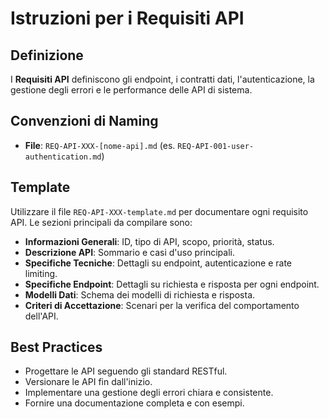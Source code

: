 # Istruzioni per i Requisiti API

## Definizione

I **Requisiti API** definiscono gli endpoint, i contratti dati, l'autenticazione, la gestione degli errori e le performance delle API di sistema.

## Convenzioni di Naming

- **File**: `REQ-API-XXX-[nome-api].md` (es. `REQ-API-001-user-authentication.md`)

## Template

Utilizzare il file `REQ-API-XXX-template.md` per documentare ogni requisito API. Le sezioni principali da compilare sono:

- **Informazioni Generali**: ID, tipo di API, scopo, priorità, status.
- **Descrizione API**: Sommario e casi d'uso principali.
- **Specifiche Tecniche**: Dettagli su endpoint, autenticazione e rate limiting.
- **Specifiche Endpoint**: Dettagli su richiesta e risposta per ogni endpoint.
- **Modelli Dati**: Schema dei modelli di richiesta e risposta.
- **Criteri di Accettazione**: Scenari per la verifica del comportamento dell'API.

## Best Practices

- Progettare le API seguendo gli standard RESTful.
- Versionare le API fin dall'inizio.
- Implementare una gestione degli errori chiara e consistente.
- Fornire una documentazione completa e con esempi.
